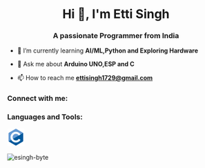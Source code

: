 <h1 align="center">Hi 👋, I'm Etti Singh</h1>
<h3 align="center">A passionate Programmer from India</h3>

- 🌱 I’m currently learning **AI/ML,Python and Exploring Hardware**

- 💬 Ask me about **Arduino UNO,ESP and C**

- 📫 How to reach me **ettisingh1729@gmail.com**

<h3 align="left">Connect with me:</h3>
<p align="left">
</p>

<h3 align="left">Languages and Tools:</h3>
<p align="left"> <a href="https://www.cprogramming.com/" target="_blank" rel="noreferrer"> <img src="https://raw.githubusercontent.com/devicons/devicon/master/icons/c/c-original.svg" alt="c" width="40" height="40"/> </a> </p>

<p><img align="center" src="https://github-readme-stats.vercel.app/api/top-langs?username=esingh-byte&show_icons=true&locale=en&layout=compact" alt="esingh-byte" /></p>
